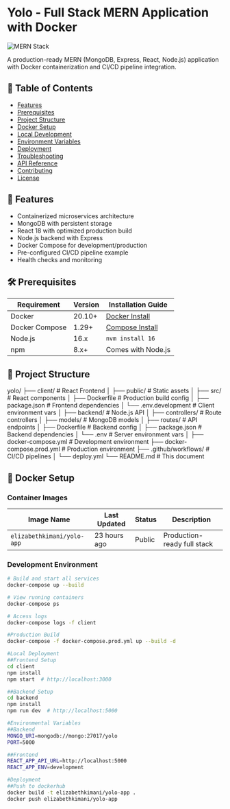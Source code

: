 # Yolo - Full Stack MERN Application with Docker

![MERN Stack](https://miro.medium.com/max/1200/1*H4PL7crbD3iDxUkXCCgXyw.png)

A production-ready MERN (MongoDB, Express, React, Node.js) application with Docker containerization and CI/CD pipeline integration.

## 📌 Table of Contents
- [Features](#-features)
- [Prerequisites](#-prerequisites)
- [Project Structure](#-project-structure)
- [Docker Setup](#-docker-setup)
- [Local Development](#-local-development)
- [Environment Variables](#-environment-variables)
- [Deployment](#-deployment)
- [Troubleshooting](#-troubleshooting)
- [API Reference](#-api-reference)
- [Contributing](#-contributing)
- [License](#-license)

## 🌟 Features
- Containerized microservices architecture
- MongoDB with persistent storage
- React 18 with optimized production build
- Node.js backend with Express
- Docker Compose for development/production
- Pre-configured CI/CD pipeline example
- Health checks and monitoring

## 🛠 Prerequisites

| Requirement       | Version   | Installation Guide                     |
|-------------------|-----------|----------------------------------------|
| Docker            | 20.10+    | [Docker Install](https://docs.docker.com/get-docker/) |
| Docker Compose    | 1.29+     | [Compose Install](https://docs.docker.com/compose/install/) |
| Node.js           | 16.x      | `nvm install 16`                       |
| npm               | 8.x+      | Comes with Node.js                     |

## 📁 Project Structure
yolo/
├── client/ # React Frontend
│ ├── public/ # Static assets
│ ├── src/ # React components
│ ├── Dockerfile # Production build config
│ ├── package.json # Frontend dependencies
│ └── .env.development # Client environment vars
│
├── backend/ # Node.js API
│ ├── controllers/ # Route controllers
│ ├── models/ # MongoDB models
│ ├── routes/ # API endpoints
│ ├── Dockerfile # Backend config
│ ├── package.json # Backend dependencies
│ └── .env # Server environment vars
│
├── docker-compose.yml # Development environment
├── docker-compose.prod.yml # Production environment
├── .github/workflows/ # CI/CD pipelines
│ └── deploy.yml
└── README.md # This document

## 🐳 Docker Setup

### Container Images

| Image Name                          | Last Updated       | Status  | Description                   |
|-------------------------------------|--------------------|---------|-------------------------------|
| `elizabethkimani/yolo-app`          | 23 hours ago       | Public  | Production-ready full stack   |

### Development Environment
```bash
# Build and start all services
docker-compose up --build

# View running containers
docker-compose ps

# Access logs
docker-compose logs -f client

#Production Build
docker-compose -f docker-compose.prod.yml up --build -d

#Local Deployment
##Frontend Setup
cd client
npm install
npm start  # http://localhost:3000

##Backend Setup
cd backend
npm install
npm run dev  # http://localhost:5000

#Environmental Variables
##Backend
MONGO_URI=mongodb://mongo:27017/yolo
PORT=5000

##Frontend
REACT_APP_API_URL=http://localhost:5000
REACT_APP_ENV=development

#Deployment
##Push to dockerhub
docker build -t elizabethkimani/yolo-app .
docker push elizabethkimani/yolo-app
